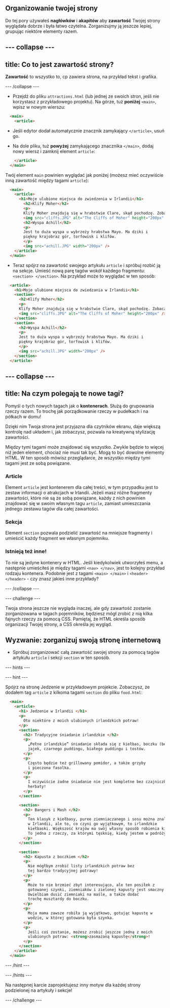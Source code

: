 ## Organizowanie twojej strony

Do tej pory używałeś **nagłówków** i **akapitów** aby **zawartość** Twojej strony wyglądała dobrze i była łatwo czytelna. Zorganizujmy ją jeszcze lepiej, grupując niektóre elementy razem.

--- collapse ---
---
title: Co to jest zawartość strony?
---

**Zawartość** to wszystko to, cp zawiera strona, na przykład tekst i grafika.

--- /collapse ---

+ Przejdź do pliku `attractions.html` (lub jednej ze swoich stron, jeśli nie korzystasz z przykładowego projektu). Na górze, tuż **poniżej** `<main>`, wpisz w nowym wierszu: 

```html
  <main>
    <article>
```

+ Jeśli edytor dodał automatycznie znacznik zamykający `</article>`, usuń go.

+ Na dole pliku, tuż **powyżej** zamykającego znacznika `</main>`, dodaj nowy wiersz i zamknij element `article`:

```html
    </article>
  </main>
```

Twój element `main` powinien wyglądać jak poniżej (możesz mieć oczywiście inną zawartość między tagami `article`):

```html
  <main>
    <article>
      <h1>Moje ulubione miejsca do zwiedzenia w Irlandii</h1>
        <h2>Klify Moher</h2>
        <p>
        Klify Moher znajdują się w hrabstwie Clare, skąd pochodzę. Zobacz, jakie są fajne!</p>
        <img src="cliffs.JPG" alt="The Cliffs of Moher" height="200px" />
        <h2>Wyspa Achill</h2>
        <p>
        Jest to duża wyspa u wybrzeży hrabstwa Mayo. Ma dziki i
        piękny krajobraz gór, torfowisk i klifów.
        </p>
        <img src="achill.JPG" width="200px" />
    </article>
  </main>
```

+ Teraz spójrz na zawartość swojego artykułu `article` i spróbuj rozbić ją na sekcje. Umieść nową parę tagów wokół każdego fragmentu: `<section> </section>`. Na przykład może to wyglądać w ten sposób:

```html
  <article>
    <h1>Moje ulubione miejsca do zwiedzania w Irlandii</h1>
    <section>
      <h2>Klify Moher</h2>
      <p>
      Klify Moher znajdują się w hrabstwie Clare, skąd pochodzę. Zobacz, jakie są fajne!</p>
      <img src="cliffs.JPG" alt="The Cliffs of Moher" height="200px" />
    </section>
    <section>
      <h2>Wyspa Achill</h2>
      <p>
      Jest to duża wyspa u wybrzeży hrabstwa Mayo. Ma dziki i
      piękny krajobraz gór, torfowisk i klifów.
      </p>
      <img src="achill.JPG" width="200px" />
    </section>
  </article>
```

--- collapse ---
---
title: Na czym polegają te nowe tagi?
---

Pomyśl o tych nowych tagach jak o **kontenerach**. Służą do grupowania rzeczy razem. To trochę jak porządkowanie rzeczy w pudełkach i na półkach w domu!

Dzięki nim Twoja strona jest przyjazna dla czytników ekranu, daje większą kontrolę nad układem i, jak zobaczysz, pozwala na kreatywną stylizację zawartości.

Między tymi tagami może znajdować się wszystko. Zwykle będzie to więcej niż jeden element, chociaż nie musi tak być. Mogą to być dowolne elementy HTML. W ten sposób mówisz przeglądarce, że wszystko między tymi tagami jest ze sobą powiązane.

### Article

Element `article` jest kontenerem dla całej treści, w tym przypadku jest to zestaw informacji o atrakcjach w Irlandii. Jeżeli masz różne fragmenty zawartości, które nie są ze sobą powiązane, każdy z nich powinien znajdować się w swoim własnym tagu `article`, zamiast umieszczania jednego zestawu tagów dla całej zawartości.

### Sekcja

Element `section` pozwala podzielić zawartość na mniejsze fragmenty i umieścić każdy fragment we własnym pojemniku.

### Istnieją też inne!

To nie są jedyne kontenery w HTML. Jeśli kiedykolwiek utworzyłeś menu, a następnie umieściłeś je między tagami `<nav> </nav>`, jest to kolejny przykład rodzaju kontenera. Podobnie jest z tagami `<main> </main>` i `<header> </header>` - czy znasz jakieś inne przykłady?

--- /collapse ---

--- challenge ---

Twoja strona jeszcze nie wygląda inaczej, ale gdy zawartość zostanie zorganizowana w tagach pojemników, będziesz mógł zrobić z nią kilka fajnych rzeczy za pomocą CSS. Pamiętaj, że HTML określa sposób organizacji Twojej strony, a CSS określa jej wygląd.

## Wyzwanie: zorganizuj swoją stronę internetową

+ Spróbuj zorganizować całą zawartość swojej strony za pomocą tagów artykułu `article` i sekcji `section` w ten sposób. 

--- hints ---

--- hint ---

Spójrz na stronę Jedzenie w przykładowym projekcie. Zobaczysz, że dodałem tag `article` z kilkoma tagami `section` do pliku `food.html`:

```html
  <main>
    <article>
      <h1> Jedzenie w Irlandii </h1>
      <p>
        Oto niektóre z moich ulubionych irlandzkich potraw!
      </p>  
      <section>
        <h2> Tradycyjne śniadanie irlandzkie </h2>
        <p>
          „Pełne irlandzkie” śniadanie składa się z kiełbas, boczku (bekonu),
          jajek, czarnego puddingu, białego puddingu i tostów.
        </p>
        <p>
          Często będzie też grillowany pomidor, a także grzyby
          i pieczona fasolka.
        </p>
        <p>
          I oczywiście żadne śniadanie nie jest kompletne bez czajniczka ulubionej 
          herbaty!
        </p>
      </section>

      <section>
        <h2> Bangers i Mash </h2>
        <p>
          Ten klasyk z kiełbasy, puree ziemniaczanego i sosu można znaleźć nie tylko
          w Irlandii, ale to, co czyni go wyjątkowym, to irlandzkie
          kiełbaski. Większość krajów ma swój własny sposób robienia kiełbas.
          To jedna z rzeczy, za którymi tęsknię, kiedy jestem w podróży!
        </p>
      </section>

      <section>
        <h2> Kapusta z boczkiem </h2>
        <p>
          Nie mógłbym zrobić listy irlandzkich potraw bez
          tej bardzo tradycyjnej potrawy!
        </p>
        <p>
          Może to nie brzmieć zbyt interesująco, ale ten posiłek z
          gotowanej szynki, ziemniaków i zielonej kapusty jest smaczny i wypełniający.
          Uwielbiam dusić ziemniaki na maśle, a także dodać
          trochę musztardy do boczku.
        </p>
        <p>
          Moja mama zawsze robiła ją wyjątkowo, gotując kapustę w
          wodzie, w której gotowana była szynka.
        </p>
        <p>
          Jeśli coś zostanie, możesz zrobić jeszcze jedną z moich
          ulubionych potraw: <strong>zasmażaną kapustę</strong>!
        </p>
      </section>
    </article>     
  </main>
```

--- /hint ---

--- /hints ---

Na następnej karcie zaprojektujesz inny motyw dla każdej strony podzielonej na artykuły i sekcje!

--- /challenge ---